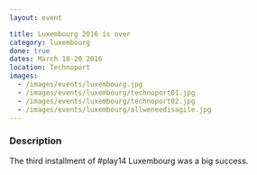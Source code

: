 ```yaml
---
layout: event

title: Luxembourg 2016 is over
category: luxembourg
done: true
dates: March 18-20 2016
location: Technoport
images:
  - /images/events/luxembourg.jpg
  - /images/events/luxembourg/technoport01.jpg
  - /images/events/luxembourg/technoport02.jpg
  - /images/events/luxembourg/allweneedisagile.jpg
---
```


### Description
The third installment of #play14 Luxembourg was a big success.
